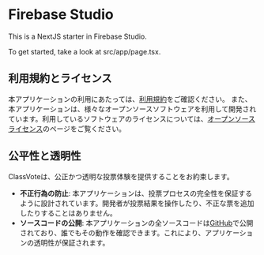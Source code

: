 # Firebase Studio

This is a NextJS starter in Firebase Studio.

To get started, take a look at src/app/page.tsx.

## 利用規約とライセンス

本アプリケーションの利用にあたっては、[利用規約](/terms)をご確認ください。
また、本アプリケーションは、様々なオープンソースソフトウェアを利用して開発されています。利用しているソフトウェアのライセンスについては、[オープンソースライセンス](/licenses)のページをご覧ください。

## 公平性と透明性

ClassVoteは、公正かつ透明な投票体験を提供することをお約束します。

-   **不正行為の防止**: 本アプリケーションは、投票プロセスの完全性を保証するように設計されています。開発者が投票結果を操作したり、不正な票を追加したりすることはありません。
-   **ソースコードの公開**: 本アプリケーションの全ソースコードは[GitHub](https://github.com/ganondorofu/classVote)で公開されており、誰でもその動作を確認できます。これにより、アプリケーションの透明性が保証されます。
